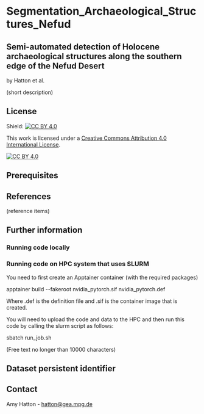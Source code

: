 # Segmentation_Archaeological_Structures_Nefud
## Semi-automated detection of Holocene archaeological structures along the southern edge of the Nefud Desert
by Hatton et al.

(short description)

## License

Shield: [![CC BY 4.0][cc-by-shield]][cc-by]

This work is licensed under a
[Creative Commons Attribution 4.0 International License][cc-by].

[![CC BY 4.0][cc-by-image]][cc-by]

[cc-by]: http://creativecommons.org/licenses/by/4.0/
[cc-by-image]: https://i.creativecommons.org/l/by/4.0/88x31.png
[cc-by-shield]: https://img.shields.io/badge/License-CC%20BY%204.0-lightgrey.svg

## Prerequisites

## References

(reference items)

## Further information

### Running code locally
### Running code on HPC system that uses SLURM

You need to first create an Apptainer container (with the required packages)

apptainer build --fakeroot nvidia_pytorch.sif nvidia_pytorch.def 

Where .def is the definition file and .sif is the container image that is created. 

You will need to upload the code and data to the HPC and then run this code by calling the slurm script as follows:

sbatch run_job.sh


(Free text no longer than 10000 characters)

## Dataset persistent identifier

## Contact
Amy Hatton - hatton@gea.mpg.de






